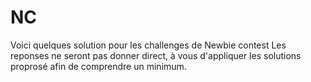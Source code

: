 # NC

Voici quelques solution pour les challenges de Newbie contest
Les reponses ne seront pas donner direct, à vous d'appliquer les solutions proprosé afin de comprendre un minimum.
